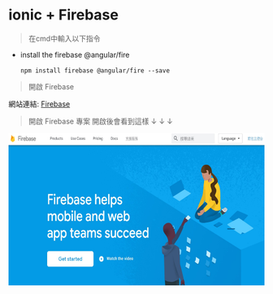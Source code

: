 # ionic + Firebase
>在cmd中輸入以下指令
* install the firebase @angular/fire

      npm install firebase @angular/fire --save
      
      
> 開啟 Firebase

網站連結: [Firebase](https://firebase.google.com/)

> 開啟 Firebase 專案
開啟後會看到這樣 ↓ ↓ ↓

<img src="教程圖片/startfirebase.jpg" width="ˇ300px" height="300px">

